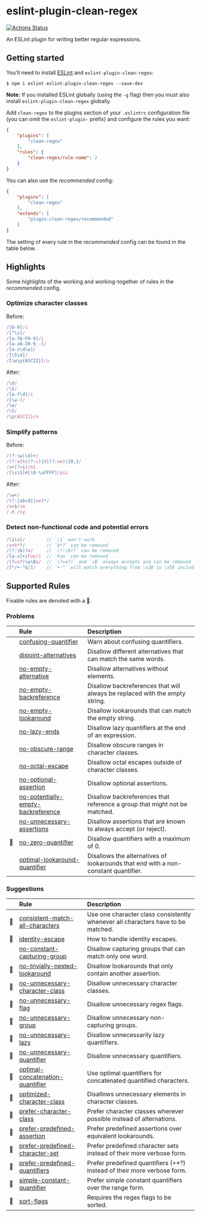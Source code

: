# eslint-plugin-clean-regex

[![Actions Status](https://github.com/RunDevelopment/eslint-plugin-clean-regex/workflows/Node.js%20CI/badge.svg)](https://github.com/RunDevelopment/eslint-plugin-clean-regex/actions)

An ESLint plugin for writing better regular expressions.


## Getting started

You'll need to install [ESLint](http://eslint.org) and `eslint-plugin-clean-regex`:

```
$ npm i eslint eslint-plugin-clean-regex --save-dev
```

**Note:** If you installed ESLint globally (using the `-g` flag) then you must also install `eslint-plugin-clean-regex` globally.

Add `clean-regex` to the plugins section of your `.eslintrc` configuration file (you can omit the `eslint-plugin-` prefix) and configure the rules you want:

```json
{
    "plugins": [
        "clean-regex"
    ],
    "rules": {
        "clean-regex/rule-name": 2
    }
}
```

You can also use the _recommended_ config:

```json
{
    "plugins": [
        "clean-regex"
    ],
    "extends": [
        "plugin:clean-regex/recommended"
    ]
}
```

The setting of every rule in the _recommended_ config can be found in the table below.


## Highlights

Some highlights of the working and working-together of rules in the _recommended_ config.

### Optimize character classes

Before:

```js
/[0-9]/i
/[^\s]/
/[a-fA-F0-9]/i
/[a-zA-Z0-9_-]/
/[a-z\d\w]/
/[\S\d]/
/[\w\p{ASCII}]/u
```

After:

```js
/\d/
/\S/
/[a-f\d]/i
/[\w-]/
/\w/
/\S/
/\p{ASCII}/u
```

### Simplify patterns

Before:

```js
/(?:\w|\d)+/
/(?:a|b|(?:c)|d|(?:ee)){0,}/
/a+(?=$)/mi
/[\s\S]#[\0-\uFFFF]/ysi
```

After:

```js
/\w+/
/(?:[abcd]|ee)*/
/a+$/im
/.#./sy
```

### Detect non-functional code and potential errors

```js
/\1(a)/        // `\1` won't work
/a+b*?/        // `b*?` can be removed
/(?:\b)?a/     // `(?:\b)?` can be removed
/[a-z]+|Foo/i  // `Foo` can be removed
/(?=a?)\w\Ba/  // `(?=a?)` and `\B` always accepts and can be removed
/[*/+-^&|]/    // `+-^` will match everything from \x2B to \x5E including all character A to Z
```


## Supported Rules

Fixable rules are denoted with a :wrench:.

<!-- BEGIN RULES -->
### Problems

| | Rule | Description |
| :--- | :--- | :--- |
|  | [confusing-quantifier](https://github.com/RunDevelopment/eslint-plugin-clean-regex/blob/master/docs/rules/confusing-quantifier.md) | Warn about confusing quantifiers. |
|  | [disjoint-alternatives](https://github.com/RunDevelopment/eslint-plugin-clean-regex/blob/master/docs/rules/disjoint-alternatives.md) | Disallow different alternatives that can match the same words. |
|  | [no-empty-alternative](https://github.com/RunDevelopment/eslint-plugin-clean-regex/blob/master/docs/rules/no-empty-alternative.md) | Disallow alternatives without elements. |
|  | [no-empty-backreference](https://github.com/RunDevelopment/eslint-plugin-clean-regex/blob/master/docs/rules/no-empty-backreference.md) | Disallow backreferences that will always be replaced with the empty string. |
|  | [no-empty-lookaround](https://github.com/RunDevelopment/eslint-plugin-clean-regex/blob/master/docs/rules/no-empty-lookaround.md) | Disallow lookarounds that can match the empty string. |
|  | [no-lazy-ends](https://github.com/RunDevelopment/eslint-plugin-clean-regex/blob/master/docs/rules/no-lazy-ends.md) | Disallow lazy quantifiers at the end of an expression. |
|  | [no-obscure-range](https://github.com/RunDevelopment/eslint-plugin-clean-regex/blob/master/docs/rules/no-obscure-range.md) | Disallow obscure ranges in character classes. |
|  | [no-octal-escape](https://github.com/RunDevelopment/eslint-plugin-clean-regex/blob/master/docs/rules/no-octal-escape.md) | Disallow octal escapes outside of character classes. |
|  | [no-optional-assertion](https://github.com/RunDevelopment/eslint-plugin-clean-regex/blob/master/docs/rules/no-optional-assertion.md) | Disallow optional assertions. |
|  | [no-potentially-empty-backreference](https://github.com/RunDevelopment/eslint-plugin-clean-regex/blob/master/docs/rules/no-potentially-empty-backreference.md) | Disallow backreferences that reference a group that might not be matched. |
|  | [no-unnecessary-assertions](https://github.com/RunDevelopment/eslint-plugin-clean-regex/blob/master/docs/rules/no-unnecessary-assertions.md) | Disallow assertions that are known to always accept (or reject). |
| :wrench: | [no-zero-quantifier](https://github.com/RunDevelopment/eslint-plugin-clean-regex/blob/master/docs/rules/no-zero-quantifier.md) | Disallow quantifiers with a maximum of 0. |
|  | [optimal-lookaround-quantifier](https://github.com/RunDevelopment/eslint-plugin-clean-regex/blob/master/docs/rules/optimal-lookaround-quantifier.md) | Disallows the alternatives of lookarounds that end with a non-constant quantifier. |

### Suggestions

| | Rule | Description |
| :--- | :--- | :--- |
| :wrench: | [consistent-match-all-characters](https://github.com/RunDevelopment/eslint-plugin-clean-regex/blob/master/docs/rules/consistent-match-all-characters.md) | Use one character class consistently whenever all characters have to be matched. |
| :wrench: | [identity-escape](https://github.com/RunDevelopment/eslint-plugin-clean-regex/blob/master/docs/rules/identity-escape.md) | How to handle identity escapes. |
|  | [no-constant-capturing-group](https://github.com/RunDevelopment/eslint-plugin-clean-regex/blob/master/docs/rules/no-constant-capturing-group.md) | Disallow capturing groups that can match only one word. |
| :wrench: | [no-trivially-nested-lookaround](https://github.com/RunDevelopment/eslint-plugin-clean-regex/blob/master/docs/rules/no-trivially-nested-lookaround.md) | Disallow lookarounds that only contain another assertion. |
| :wrench: | [no-unnecessary-character-class](https://github.com/RunDevelopment/eslint-plugin-clean-regex/blob/master/docs/rules/no-unnecessary-character-class.md) | Disallow unnecessary character classes. |
| :wrench: | [no-unnecessary-flag](https://github.com/RunDevelopment/eslint-plugin-clean-regex/blob/master/docs/rules/no-unnecessary-flag.md) | Disallow unnecessary regex flags. |
| :wrench: | [no-unnecessary-group](https://github.com/RunDevelopment/eslint-plugin-clean-regex/blob/master/docs/rules/no-unnecessary-group.md) | Disallow unnecessary non-capturing groups. |
| :wrench: | [no-unnecessary-lazy](https://github.com/RunDevelopment/eslint-plugin-clean-regex/blob/master/docs/rules/no-unnecessary-lazy.md) | Disallow unnecessarily lazy quantifiers. |
| :wrench: | [no-unnecessary-quantifier](https://github.com/RunDevelopment/eslint-plugin-clean-regex/blob/master/docs/rules/no-unnecessary-quantifier.md) | Disallow unnecessary quantifiers. |
| :wrench: | [optimal-concatenation-quantifier](https://github.com/RunDevelopment/eslint-plugin-clean-regex/blob/master/docs/rules/optimal-concatenation-quantifier.md) | Use optimal quantifiers for concatenated quantified characters. |
| :wrench: | [optimized-character-class](https://github.com/RunDevelopment/eslint-plugin-clean-regex/blob/master/docs/rules/optimized-character-class.md) | Disallows unnecessary elements in character classes. |
| :wrench: | [prefer-character-class](https://github.com/RunDevelopment/eslint-plugin-clean-regex/blob/master/docs/rules/prefer-character-class.md) | Prefer character classes wherever possible instead of alternations. |
| :wrench: | [prefer-predefined-assertion](https://github.com/RunDevelopment/eslint-plugin-clean-regex/blob/master/docs/rules/prefer-predefined-assertion.md) | Prefer predefined assertions over equivalent lookarounds. |
| :wrench: | [prefer-predefined-character-set](https://github.com/RunDevelopment/eslint-plugin-clean-regex/blob/master/docs/rules/prefer-predefined-character-set.md) | Prefer predefined character sets instead of their more verbose form. |
| :wrench: | [prefer-predefined-quantifiers](https://github.com/RunDevelopment/eslint-plugin-clean-regex/blob/master/docs/rules/prefer-predefined-quantifiers.md) | Prefer predefined quantifiers (+*?) instead of their more verbose form. |
| :wrench: | [simple-constant-quantifier](https://github.com/RunDevelopment/eslint-plugin-clean-regex/blob/master/docs/rules/simple-constant-quantifier.md) | Prefer simple constant quantifiers over the range form. |
| :wrench: | [sort-flags](https://github.com/RunDevelopment/eslint-plugin-clean-regex/blob/master/docs/rules/sort-flags.md) | Requires the regex flags to be sorted. |
<!-- END RULES -->
